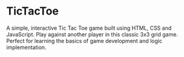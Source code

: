 # TicTacToe
A simple, interactive Tic Tac Toe game built using HTML, CSS and JavaScript. Play against another player in this classic 3x3 grid game. Perfect for learning the basics of game development and logic implementation.
